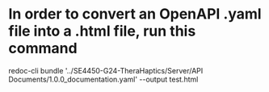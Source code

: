 # In order to convert an OpenAPI .yaml file into a .html file, run this command
redoc-cli bundle '../SE4450-G24-TheraHaptics/Server/API Documents/1.0.0_documentation.yaml' --output test.html